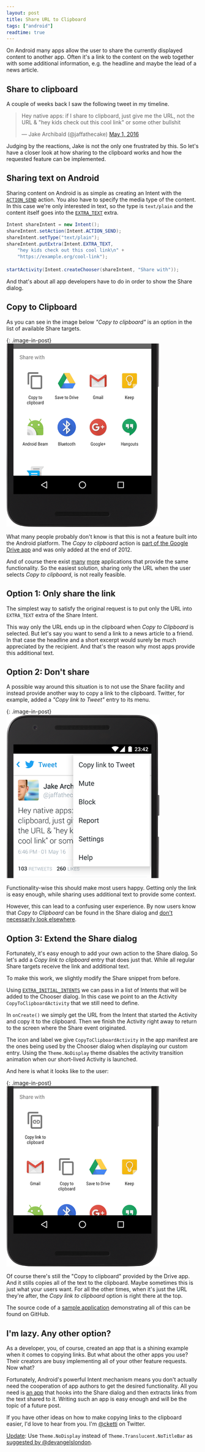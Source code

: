 ```yaml
---
layout: post
title: Share URL to Clipboard
tags: ["android"]
readtime: true
---
```


On Android many apps allow the user to share the currently displayed content to another app. Often it's a link to the content on the web together with some additional information, e.g. the headline and maybe the lead of a news article.


## Share to clipboard

A couple of weeks back I saw the following tweet in my timeline.

<blockquote class="twitter-tweet" data-lang="en"><p lang="en" dir="ltr">
Hey native apps: if I share to clipboard, just give me the URL, not the URL &amp; &quot;hey kids check out this cool
link&quot; or some other bullshit</p>
&mdash; Jake Archibald (@jaffathecake)
<a href="https://twitter.com/jaffathecake/status/726815002724847617">May 1, 2016</a>
</blockquote>
<script async src="//platform.twitter.com/widgets.js" charset="utf-8"></script>

Judging by the reactions, Jake is not the only one frustrated by this. So let's have a closer look at how sharing to the clipboard works and how the requested feature can be implemented.


## Sharing text on Android

Sharing content on Android is as simple as creating an Intent with the [`ACTION_SEND`](https://developer.android.com/reference/android/content/Intent.html#ACTION_SEND) action. You also have to specify the media type of the content. In this case we're only interested in text, so the type is `text/plain` and the content itself goes into the [`EXTRA_TEXT`](https://developer.android.com/reference/android/content/Intent.html#EXTRA_TEXT) extra.

```java
Intent shareIntent = new Intent();
shareIntent.setAction(Intent.ACTION_SEND);
shareIntent.setType("text/plain");
shareIntent.putExtra(Intent.EXTRA_TEXT,
    "hey kids check out this cool link\n" +
    "https://example.org/cool-link");

startActivity(Intent.createChooser(shareIntent, "Share with"));
```

And that's about all app developers have to do in order to show the Share dialog.


## Copy to Clipboard

As you can see in the image below *"Copy to clipboard"* is an option in the list of available Share targets.

{: .image-in-post}
![Share dialog](/img/share-url-to-clipboard/screenshot_share.png)

What many people probably don't know is that this is not a feature built into the Android platform. The *Copy to clipboard* action is [part of the Google Drive app](http://www.androidpolice.com/2012/11/29/tip-drives-latest-update-adds-global-copy-to-clipboard-option-in-the-share-menu/) and was only added at the end of 2012.

And of course there exist [many](https://play.google.com/store/search?q=copy%20to%20clipboard) [more](https://f-droid.org/repository/browse/?fdfilter=copy+to+clipboard) applications that provide the same functionality. So the easiest solution, sharing only the URL when the user selects *Copy to clipboard*, is not really feasible.


## Option 1: Only share the link

The simplest way to satisfy the original request is to put only the URL into `EXTRA_TEXT` extra of the Share Intent.

This way only the URL ends up in the clipboard when *Copy to Clipboard* is selected. But let's say you want to send a link to a news article to a friend. In that case the headline and a short excerpt would surely be much appreciated by the recipient. And that's the reason why most apps provide this additional text.


## Option 2: Don't share

A possible way around this situation is to not use the Share facility and instead provide another way to copy a link to the clipboard. Twitter, for example, added a *"Copy link to Tweet"* entry to its menu.

{: .image-in-post}
![Twitter menu](/img/share-url-to-clipboard/screenshot_twitter_menu.png)

Functionality-wise this should make most users happy. Getting only the link is easy enough, while sharing uses additional text to provide some context.

However, this can lead to a confusing user experience. By now users know that *Copy to Clipboard* can be found in the Share dialog and [don't necessarily look elsewhere](https://twitter.com/DasSurma/status/726815207918587908).


## Option 3: Extend the Share dialog

Fortunately, it's easy enough to add your own action to the Share dialog. So let's add a *Copy link to clipboard* entry that does just that. While all regular Share targets receive the link and additional text.

To make this work, we slightly modify the Share snippet from before.

<script src="https://gist.github.com/cketti/bf1f44cd21beb5061b772be339fd7fa7.js"></script>

Using [`EXTRA_INITIAL_INTENTS`](https://developer.android.com/reference/android/content/Intent.html#EXTRA_INITIAL_INTENTS) we can pass in a list of Intents that will be added to the Chooser dialog. In this case we point to an the Activity `CopyToClipboardActivity` that we still need to define.

<script src="https://gist.github.com/cketti/77a3ca308c7528f3fa6febeeedaa0fd0.js"></script>

In `onCreate()` we simply get the URL from the Intent that started the Activity and copy it to the clipboard. Then we finish the Activity right away to return to the screen where the Share event originated.

The icon and label we give `CopyToClipboardActivity` in the app manifest are the ones being used by the Chooser dialog when displaying our custom entry.
Using the `Theme.NoDisplay` theme disables the activity transition animation when our short-lived Activity is launched.

<script src="https://gist.github.com/cketti/1ea1b31fa3e75046ec0db2fdbc04f06e.js"></script>

And here is what it looks like to the user:

{: .image-in-post}
![Share dialog with 'Copy link to clipboard' option](/img/share-url-to-clipboard/screenshot_share_with_copy_link.png)

Of course there's still the "Copy to clipboard" provided by the Drive app. And it stills copies all of the text to the clipboard. Maybe sometimes this is just what your users want. For all the other times, when it's just the URL they're after, the *Copy link to clipboard* option is right there at the top.

The source code of a [sample application](https://github.com/cketti/ShareUrlToClipboard) demonstrating all of this can be found on GitHub.


## I'm lazy. Any other option?

As a developer, you, of course, created an app that is a shining example when it comes to copying links. But what about the other apps you use? Their creators are busy implementing all of your other feature requests. Now what?

Fortunately, Android's powerful Intent mechanism means you don't actually need the cooperation of app authors to get the desired functionality. All you need is [an app](https://play.google.com/store/apps/details?id=nl.robwu.copylink) that hooks into the Share dialog and then extracts links from the text shared to it.
Writing such an app is easy enough and will be the topic of a future post.

If you have other ideas on how to make copying links to the clipboard easier, I'd love to hear from you. I'm [@cketti](https://twitter.com/cketti) on Twitter.

[Update](https://github.com/cketti/cketti.github.io/commits/master/_posts/2016-06-15-share-url-to-clipboard.md): Use `Theme.NoDisplay` instead of `Theme.Translucent.NoTitleBar` as [suggested by @devangelslondon](https://twitter.com/devangelslondon/status/745403885041246209).
